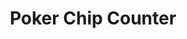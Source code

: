 ---
title: "Poker Chip Counter"
layout: "poker-chip-counter" # This layout will be used to style the page
---